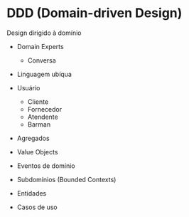 # DDD (Domain-driven Design)

Design dirigido à domínio

- Domain Experts
  - Conversa
- Linguagem ubíqua

- Usuário
  - Cliente
  - Fornecedor
  - Atendente
  - Barman

- Agregados
- Value Objects
- Eventos de domínio
- Subdomínios (Bounded Contexts)
- Entidades
- Casos de uso